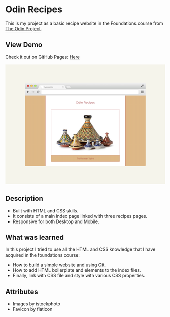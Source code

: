 # Odin Recipes

This is my project as a basic recipe website in the Foundations course from [The Odin Project](https://www.theodinproject.com/lessons/foundations-recipes).

## View Demo

Check it out on GitHub Pages: [Here](https://redwanhaitami.github.io/odin-recipes/)


![the project preview](./images/preview.png)

## Description

- Built with HTML and CSS skills.
- It consists of a main index page linked with three recipes pages.
- Responsive for both Desktop and Mobile.


## What was learned

In this project I tried to use all the HTML and CSS knowledge that I have acquired in the foundations course:

- How to build a simple website and using Git.
- How to add HTML boilerplate and elements to the index files.
- Finally, link with CSS file and style with various CSS properties.


## Attributes

- Images by istockphoto
- Favicon by flaticon


